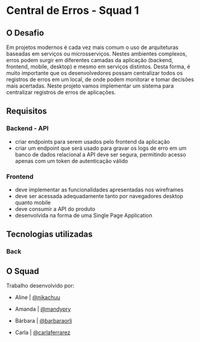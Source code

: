 # Central de Erros - Squad 1

## O Desafio

Em projetos modernos é cada vez mais comum o uso de arquiteturas baseadas em serviços ou microsserviços. Nestes ambientes complexos, erros podem surgir em diferentes camadas da aplicação (backend, frontend, mobile, desktop) e mesmo em serviços distintos. Desta forma, é muito importante que os desenvolvedores possam centralizar todos os registros de erros em um local, de onde podem monitorar e tomar decisões mais acertadas. Neste projeto vamos implementar um sistema para centralizar registros de erros de aplicações.

## Requisitos

### Backend - API
- criar endpoints para serem usados pelo frontend da aplicação
- criar um endpoint que será usado para gravar os logs de erro em um banco de dados relacional
a API deve ser segura, permitindo acesso apenas com um token de autenticação válido
### Frontend
- deve implementar as funcionalidades apresentadas nos wireframes
- deve ser acessada adequadamente tanto por navegadores desktop quanto mobile
- deve consumir a API do produto
- desenvolvida na forma de uma Single Page Application

## Tecnologias utilizadas

### Back

## O Squad

Trabalho desenvolvido por:

- Aline | [@nikachuu](https://github.com/nikachuu)

- Amanda | [@mandypry](https://github.com/mandypry)

- Bárbara | [@barbaraorli](https://github.com/barbaraorli)

- Carla | [@carlaferrarez](https://github.com/carlaferrarez)

